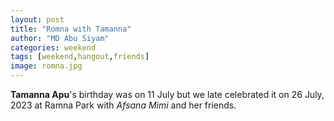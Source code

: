 ```yaml
---
layout: post
title: "Romna with Tamanna"
author: "MD Abu Siyam"
categories: weekend
tags: [weekend,hangout,friends]
image: romna.jpg
---
```


**Tamanna Apu**'s birthday was on 11 July but we late celebrated it on 26 July, 2023 at Ramna Park with *Afsana Mimi* and her friends.

